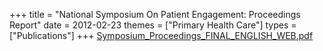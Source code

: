 +++
title = "National Symposium On Patient Engagement: Proceedings Report"
date = 2012-02-23
themes = ["Primary Health Care"]
types = ["Publications"]
+++
[Symposium_Proceedings_FINAL_ENGLISH_WEB.pdf](/files/Symposium_Proceedings_FINAL_ENGLISH_WEB.pdf)
